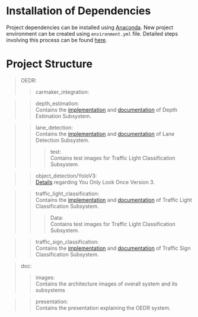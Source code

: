 # Installation of Dependencies
Project dependencies can be installed using <a href="https://anaconda.org/">Anaconda</a>. New project environment can be created using ```environment.yml``` file. 
Detailed steps involving this process can be found 
<a href="https://docs.conda.io/projects/conda/en/latest/user-guide/tasks/manage-environments.html#creating-an-environment-from-an-environment-yml-file">here</a>.
# Project Structure
>OEDR:
>>carmaker_integration:


>>depth_estimation:  
Contains the <a href="../OEDR/depth_estimation/depth_estimation.ipynb">implementation</a> and <a href="../OEDR/depth_estimation/README.md">documentation</a> of Depth Estimation Subsystem.

>>lane_detection:  
Contains the <a href="../OEDR/lane_detection/LaneDetection.ipynb">implementation</a> and <a href="../OEDR/lane_detection/README.md">documentation</a> of Lane Detection Subsystem.
>>>test:  
Contains test images for Traffic Light Classification Subsystem.

>>object_detection/YoloV3:  
<a href="../OEDR/object_detection/YoloV3/readme.md">Details</a> regarding You Only Look Once Version 3.

>>traffic_light_classification:  
Contains the <a href="../OEDR/traffic_light_classification/traffic_light_detection.ipynb">implementation</a> and <a href="../OEDR/traffic_light_classification/README.md">documentation</a> of Traffic Light Classification Subsystem.
>>>Data:  
Contains test images for Traffic Light Classification Subsystem.

>>traffic_sign_classification:  
Contains the <a href="../OEDR/traffic_sign_classification/trafficsign.py">implementation</a> and <a href="../OEDR/traffic_sign_classification/README.md">documentation</a> of Traffic Sign Classification Subsystem.

>doc:  
>>images:  
Contains the architecture images of overall system and its subsystems

>>presentation:  
Contains the presentation explaining the OEDR system.
